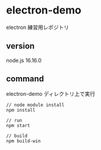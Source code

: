 # electron-demo

electron 練習用レポジトリ

## version

node.js 16.16.0

## command

electron-demo ディレクトリ上で実行

```
// node module install
npm install

// run
npm start

// build
npm build-win
```
